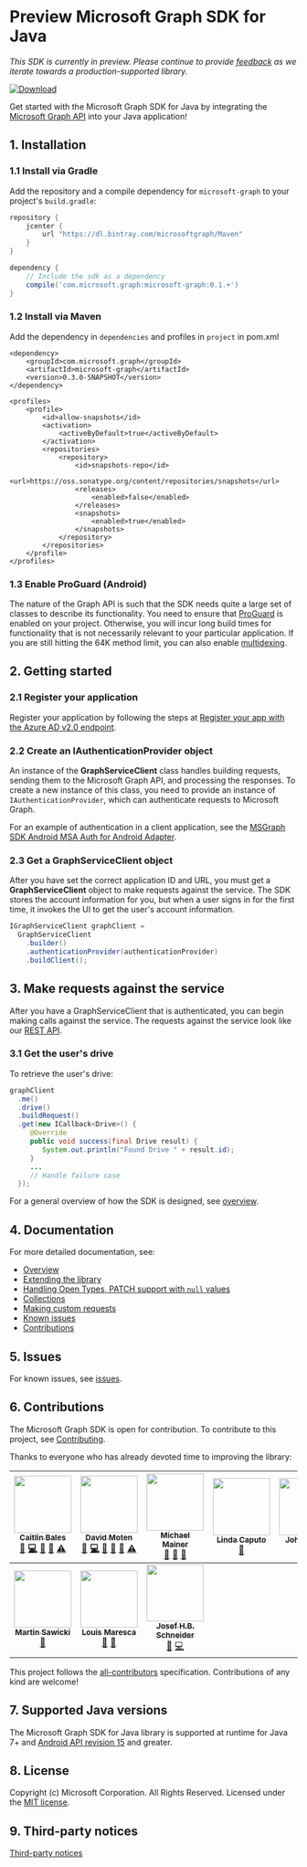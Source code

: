 # Preview Microsoft Graph SDK for Java
*This SDK is currently in preview. Please continue to provide [feedback](https://github.com/microsoftgraph/msgraph-sdk-java/issues/new) as we iterate towards a production-supported library.*

[ ![Download](https://api.bintray.com/packages/microsoftgraph/Maven/microsoft-graph/images/download.svg) ](https://bintray.com/microsoftgraph/Maven/microsoft-graph/_latestVersion)


Get started with the Microsoft Graph SDK for Java by integrating the [Microsoft Graph API](https://graph.microsoft.io/en-us/getting-started) into your Java application!

## 1. Installation

### 1.1 Install via Gradle

Add the repository and a compile dependency for `microsoft-graph` to your project's `build.gradle`:

```gradle
repository {
    jcenter {
        url "https://dl.bintray.com/microsoftgraph/Maven"
    }
}

dependency {
    // Include the sdk as a dependency
    compile('com.microsoft.graph:microsoft-graph:0.1.+')
}
```

### 1.2 Install via Maven
Add the dependency in `dependencies` and profiles in `project` in pom.xml
```dependency
<dependency>
	<groupId>com.microsoft.graph</groupId>
	<artifactId>microsoft-graph</artifactId>
	<version>0.3.0-SNAPSHOT</version>
</dependency>
```

```profiles
<profiles>
	<profile>
		<id>allow-snapshots</id>
		<activation>
			<activeByDefault>true</activeByDefault>
		</activation>
		<repositories>
			<repository>
				<id>snapshots-repo</id>
				<url>https://oss.sonatype.org/content/repositories/snapshots</url>
				<releases>
					<enabled>false</enabled>
				</releases>
				<snapshots>
					<enabled>true</enabled>
				</snapshots>
			</repository>
		</repositories>
	</profile>
</profiles>
```	

### 1.3 Enable ProGuard (Android)
The nature of the Graph API is such that the SDK needs quite a large set of classes to describe its functionality. You need to ensure that [ProGuard](https://developer.android.com/studio/build/shrink-code.html) is enabled on your project. Otherwise, you will incur long build times for functionality that is not necessarily relevant to your particular application. If you are still hitting the 64K method limit, you can also enable [multidexing](https://developer.android.com/studio/build/multidex.html).

## 2. Getting started

### 2.1 Register your application

Register your application by following the steps at [Register your app with the Azure AD v2.0 endpoint](https://developer.microsoft.com/en-us/graph/docs/concepts/auth_register_app_v2).

### 2.2 Create an IAuthenticationProvider object

An instance of the **GraphServiceClient** class handles building requests, sending them to the Microsoft Graph API, and processing the responses. To create a new instance of this class, you need to provide an instance of `IAuthenticationProvider`, which can authenticate requests to Microsoft Graph.

For an example of authentication in a client application, see the [MSGraph SDK Android MSA Auth for Android Adapter](https://github.com/microsoftgraph/msgraph-sdk-android-msa-auth-for-android-adapter).

### 2.3 Get a GraphServiceClient object
After you have set the correct application ID and URL, you must get a **GraphServiceClient** object to make requests against the service. The SDK stores the account information for you, but when a user signs in for the first time, it invokes the UI to get the user's account information.

```java
IGraphServiceClient graphClient = 
  GraphServiceClient
    .builder()
    .authenticationProvider(authenticationProvider)
    .buildClient();
```

## 3. Make requests against the service

After you have a GraphServiceClient that is authenticated, you can begin making calls against the service. The requests against the service look like our [REST API](https://developer.microsoft.com/en-us/graph/docs/concepts/overview).

### 3.1 Get the user's drive

To retrieve the user's drive:

```java
graphClient
  .me()
  .drive()
  .buildRequest()
  .get(new ICallback<Drive>() {
     @Override
     public void success(final Drive result) {
        System.out.println("Found Drive " + result.id);
     }
     ...
     // Handle failure case
  });
```

For a general overview of how the SDK is designed, see [overview](https://github.com/microsoftgraph/msgraph-sdk-java/wiki/Overview).

## 4. Documentation

For more detailed documentation, see:

* [Overview](https://github.com/microsoftgraph/msgraph-sdk-java/wiki/Overview)
* [Extending the library](https://github.com/microsoftgraph/msgraph-sdk-java/wiki/Extending-the-Library)
* [Handling Open Types, PATCH support with `null` values](https://github.com/microsoftgraph/msgraph-sdk-java/wiki/Working-with-Open-Types)
* [Collections](https://github.com/microsoftgraph/msgraph-sdk-java/wiki/Working-with-Collections)
* [Making custom requests](https://github.com/microsoftgraph/msgraph-sdk-java/wiki/Custom-Requests)
* [Known issues](https://github.com/microsoftgraph/msgraph-sdk-java/wiki/Known-Issues)
* [Contributions](https://github.com/microsoftgraph/msgraph-sdk-java/blob/master/CONTRIBUTING.md)

## 5. Issues

For known issues, see [issues](https://github.com/MicrosoftGraph/msgraph-sdk-java/issues).

## 6. Contributions

The Microsoft Graph SDK is open for contribution. To contribute to this project, see [Contributing](https://github.com/microsoftgraph/msgraph-sdk-java/blob/master/CONTRIBUTING.md).

Thanks to everyone who has already devoted time to improving the library:

<!-- ALL-CONTRIBUTORS-LIST:START  -->
<!-- prettier-ignore -->
| [<img src="https://avatars.githubusercontent.com/u/2273297?v=4" width="100px;"/><br /><sub><b>Caitlin Bales</b></sub>](https://developer.microsoft.com/graph)<br />[💬](#question-cbales "Answering Questions") [💻](https://github.com/microsoftgraph/msgraph-sdk-java/commits?author=cbales "Code") [📖](https://github.com/microsoftgraph/msgraph-sdk-java/wiki "Documentation") [👀](#review-cbales "Reviewed Pull Requests") [⚠️](https://github.com/microsoftgraph/msgraph-sdk-java/commits?author=cbales "Tests")| [<img src="https://avatars.githubusercontent.com/u/318187?v=4" width="100px;"/><br /><sub><b>David Moten</b></sub>](https://github.com/davidmoten)<br /> [🐛](https://github.com/microsoftgraph/msgraph-sdk-java/issues?q=is%3Aissue+author%3Adavidmoten "Bug reports") [💻](https://github.com/microsoftgraph/msgraph-sdk-java/commits?author=davidmoten "Code") [📖](https://github.com/microsoftgraph/msgraph-sdk-java/commit/87389b5a4240072e3f2226a2f04f089916ffed0b#diff-04c6e90faac2675aa89e2176d2eec7d8 "Documentation") [🤔](#ideas-davidmoten "Ideas & Planning") [👀](#review-davidmoten "Reviewed Pull Requests") [⚠️](https://github.com/microsoftgraph/msgraph-sdk-java/commits?author=davidmoten "Tests") | [<img src="https://avatars.githubusercontent.com/u/8527305?v=4" width="100px;"/><br /><sub><b>Michael Mainer</b></sub>](https://developer.microsoft.com/graph)<br /> [💬](#question-cbales "Answering Questions") [🤔](#ideas-MIchaelMainer "Ideas & Planning") [👀](#review-MIchaelMainer "Reviewed Pull Requests") | [<img src="https://avatars.githubusercontent.com/u/27295799?v=4" width="100px;"/><br /><sub><b>Linda Caputo</b></sub>](https://developer.microsoft.com/graph)<br />[📖](https://github.com/microsoftgraph/msgraph-sdk-java/wiki "Documentation") | [<img src="https://avatars.githubusercontent.com/u/8884923?v=4" width="100px;"/><br /><sub><b>John Austin</b></sub>](https://developer.microsoft.com/graph)<br />[🐛](https://github.com/microsoftgraph/msgraph-sdk-java/issues "Bug reports") | [<img src="https://avatars.githubusercontent.com/u/3460953?v=4" width="100px;"/><br /><sub><b>Dmitry Pimenov</b></sub>](https://developer.microsoft.com/graph)<br />[🤔](#ideas-dpim "Ideas & Planning") | [<img src="https://avatars.githubusercontent.com/u/1427840?v=4" width="100px;"/><br /><sub><b>Jonathan Giles</b></sub>](https://github.com/JonathanGiles)<br />[🤔](#ideas-JonathanGiles "Ideas & Planning") |
| :---: | :---: | :---: | :---: | :---: | :---: | :---: |
|  [<img src="https://avatars.githubusercontent.com/u/881767?v=4" width="100px;"/><br /><sub><b>Martin Sawicki</b></sub>](https://github.com/martinsawicki)<br />[🤔](#ideas-martinsawicki "Ideas & Planning") | [<img src="https://avatars.githubusercontent.com/u/29152134?v=4" width="100px;"/><br /><sub><b>Louis Maresca</b></sub>](https://github.com/LouMM)<br />[🤔](#ideas-LouMM "Ideas & Planning") [👀](#review-LouMM "Reviewed Pull Requests") | [<img src="https://avatars.githubusercontent.com/u/604089?v=4" width="100px;"/><br /><sub><b>Josef H.B. Schneider</b></sub>](https://j0s.at/)<br />[🐛](https://github.com/microsoftgraph/msgraph-sdk-java/issues?q=is%3Aissue+author%3AJ0s3f "Bug reports") [💻](https://github.com/microsoftgraph/msgraph-sdk-java/commits?author=J0s3f "Code") |
<!-- ALL-CONTRIBUTORS-LIST:END -->

This project follows the [all-contributors](https://github.com/kentcdodds/all-contributors) specification. Contributions of any kind are welcome!

## 7. Supported Java versions
The Microsoft Graph SDK for Java library is supported at runtime for Java 7+ and [Android API revision 15](http://source.android.com/source/build-numbers.html) and greater.

## 8. License

Copyright (c) Microsoft Corporation. All Rights Reserved. Licensed under the [MIT license](LICENSE).

## 9. Third-party notices

[Third-party notices](THIRD%20PARTY%20NOTICES)
